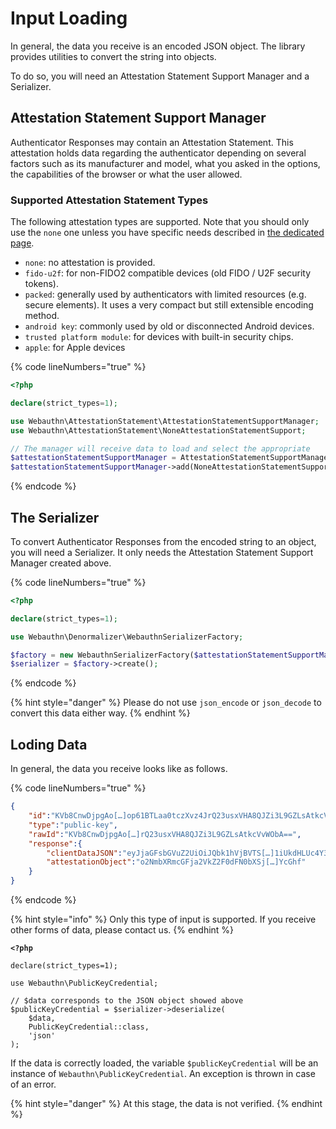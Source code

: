 # Input Loading

In general, the data you receive is an encoded JSON object. The library provides utilities to convert the string into objects.

To do so, you will need an Attestation Statement Support Manager and a Serializer.

## Attestation Statement Support Manager

Authenticator Responses may contain an Attestation Statement. This attestation holds data regarding the authenticator depending on several factors such as its manufacturer and model, what you asked in the options, the capabilities of the browser or what the user allowed.

### Supported Attestation Statement Types

The following attestation types are supported. Note that you should only use the `none` one unless you have specific needs described in [the dedicated page](../webauthn-in-a-nutshell/attestation-and-metadata-statement.md).

* `none`: no attestation is provided.
* `fido-u2f`: for non-FIDO2 compatible devices (old FIDO / U2F security tokens).
* `packed`: generally used by authenticators with limited resources (e.g. secure elements). It uses a very compact but still extensible encoding method.
* `android key`: commonly used by old or disconnected Android devices.
* `trusted platform module`: for devices with built-in security chips.
* `apple`: for Apple devices

{% code lineNumbers="true" %}
```php
<?php

declare(strict_types=1);

use Webauthn\AttestationStatement\AttestationStatementSupportManager;
use Webauthn\AttestationStatement\NoneAttestationStatementSupport;

// The manager will receive data to load and select the appropriate 
$attestationStatementSupportManager = AttestationStatementSupportManager::create();
$attestationStatementSupportManager->add(NoneAttestationStatementSupport::create());
```
{% endcode %}

## The Serializer

To convert Authenticator Responses from the encoded string to an object, you will need a Serializer. It only needs the Attestation Statement Support Manager created above.

{% code lineNumbers="true" %}
```php
<?php

declare(strict_types=1);

use Webauthn\Denormalizer\WebauthnSerializerFactory;

$factory = new WebauthnSerializerFactory($attestationStatementSupportManager);
$serializer = $factory->create();
```
{% endcode %}

{% hint style="danger" %}
Please do not use `json_encode` or `json_decode` to convert this data either way.
{% endhint %}

## Loding Data

In general, the data you receive looks like as follows.

{% code lineNumbers="true" %}
```json
{
    "id":"KVb8CnwDjpgAo[…]op61BTLaa0tczXvz4JrQ23usxVHA8QJZi3L9GZLsAtkcVvWObA",
    "type":"public-key",
    "rawId":"KVb8CnwDjpgAo[…]rQ23usxVHA8QJZi3L9GZLsAtkcVvWObA==",
    "response":{
        "clientDataJSON":"eyJjaGFsbGVuZ2UiOiJQbk1hVjBVTS[…]1iUkdHLUc4Y3BDSdGUifQ==",
        "attestationObject":"o2NmbXRmcGFja2VkZ2F0dFN0bXSj[…]YcGhf"
    }
}
```
{% endcode %}

{% hint style="info" %}
Only this type of input is supported. If you receive other forms of data, please contact us.
{% endhint %}

<pre class="language-php" data-line-numbers><code class="lang-php"><strong>&#x3C;?php
</strong>
declare(strict_types=1);

use Webauthn\PublicKeyCredential;

// $data corresponds to the JSON object showed above
$publicKeyCredential = $serializer->deserialize(
    $data,
    PublicKeyCredential::class,
    'json'
);
</code></pre>

If the data is correctly loaded, the variable `$publicKeyCredential` will be an instance of `Webauthn\PublicKeyCredential`. An exception is thrown in case of an error.

{% hint style="danger" %}
At this stage, the data is not verified.
{% endhint %}
